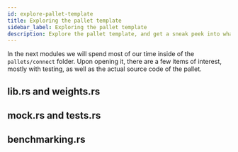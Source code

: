 ```yaml
---
id: explore-pallet-template
title: Exploring the pallet template
sidebar_label: Exploring the pallet template
description: Explore the pallet template, and get a sneak peek into what is to come next!
---
```


In the next modules we will spend most of our time inside of the `pallets/connect` folder. Upon opening it, there are a few items of interest, mostly with testing, as well as the actual source code of the pallet.

## lib.rs and weights.rs

## mock.rs and tests.rs

## benchmarking.rs